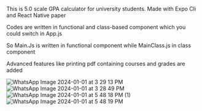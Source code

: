 This is 5.0 scale GPA calculator for university students.
Made with Expo Cli and React Native paper

Codes are written in functional and class-based component which you could switch in App.js

So Main.Js is written in functional component while MainClass.js in class component

Advanced features like printing pdf containing courses and grades are added 


![WhatsApp Image 2024-01-01 at 3 29 13 PM](https://github.com/HARRIFIED/gpaCalculator/assets/84249407/87852962-dfe7-4de1-9c45-5470b51e0382)
![WhatsApp Image 2024-01-01 at 3 28 49 PM](https://github.com/HARRIFIED/gpaCalculator/assets/84249407/2431d081-82a7-4613-a036-5826de2735c0)
![WhatsApp Image 2024-01-01 at 5 48 18 PM (1)](https://github.com/HARRIFIED/gpaCalculator/assets/84249407/349a22b4-b436-4ecc-b9ca-a11480b8642e)
![WhatsApp Image 2024-01-01 at 5 48 19 PM](https://github.com/HARRIFIED/gpaCalculator/assets/84249407/849a7bf4-8029-42ec-8653-90393a82c6b0)
